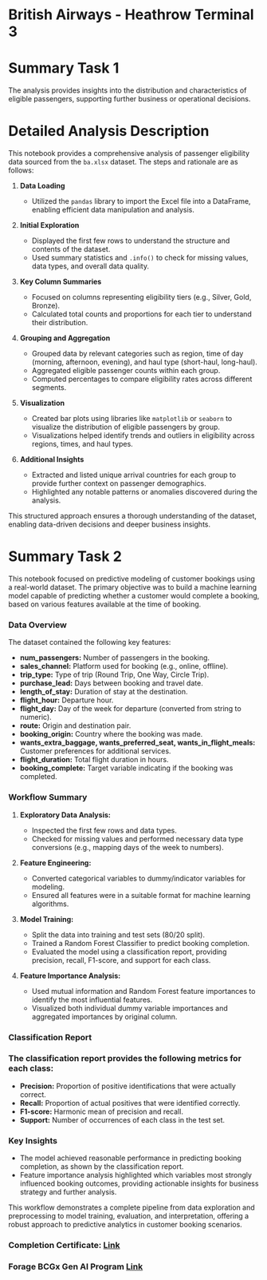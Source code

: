 # British Airways - Heathrow Terminal 3

# Summary Task 1

The analysis provides insights into the distribution and characteristics of eligible passengers, supporting further business or operational decisions.
# Detailed Analysis Description

This notebook provides a comprehensive analysis of passenger eligibility data sourced from the `ba.xlsx` dataset. The steps and rationale are as follows:

1. **Data Loading**
   - Utilized the `pandas` library to import the Excel file into a DataFrame, enabling efficient data manipulation and analysis.

2. **Initial Exploration**
   - Displayed the first few rows to understand the structure and contents of the dataset.
   - Used summary statistics and `.info()` to check for missing values, data types, and overall data quality.

3. **Key Column Summaries**
   - Focused on columns representing eligibility tiers (e.g., Silver, Gold, Bronze).
   - Calculated total counts and proportions for each tier to understand their distribution.

4. **Grouping and Aggregation**
   - Grouped data by relevant categories such as region, time of day (morning, afternoon, evening), and haul type (short-haul, long-haul).
   - Aggregated eligible passenger counts within each group.
   - Computed percentages to compare eligibility rates across different segments.

5. **Visualization**
   - Created bar plots using libraries like `matplotlib` or `seaborn` to visualize the distribution of eligible passengers by group.
   - Visualizations helped identify trends and outliers in eligibility across regions, times, and haul types.

6. **Additional Insights**
   - Extracted and listed unique arrival countries for each group to provide further context on passenger demographics.
   - Highlighted any notable patterns or anomalies discovered during the analysis.

This structured approach ensures a thorough understanding of the dataset, enabling data-driven decisions and deeper business insights.

# Summary Task 2

This notebook focused on predictive modeling of customer bookings using a real-world dataset. The primary objective was to build a machine learning model capable of predicting whether a customer would complete a booking, based on various features available at the time of booking.

### Data Overview

The dataset contained the following key features:

- **num_passengers:** Number of passengers in the booking.
- **sales_channel:** Platform used for booking (e.g., online, offline).
- **trip_type:** Type of trip (Round Trip, One Way, Circle Trip).
- **purchase_lead:** Days between booking and travel date.
- **length_of_stay:** Duration of stay at the destination.
- **flight_hour:** Departure hour.
- **flight_day:** Day of the week for departure (converted from string to numeric).
- **route:** Origin and destination pair.
- **booking_origin:** Country where the booking was made.
- **wants_extra_baggage, wants_preferred_seat, wants_in_flight_meals:** Customer preferences for additional services.
- **flight_duration:** Total flight duration in hours.
- **booking_complete:** Target variable indicating if the booking was completed.

### Workflow Summary

1. **Exploratory Data Analysis:**  
    - Inspected the first few rows and data types.
    - Checked for missing values and performed necessary data type conversions (e.g., mapping days of the week to numbers).

2. **Feature Engineering:**  
    - Converted categorical variables to dummy/indicator variables for modeling.
    - Ensured all features were in a suitable format for machine learning algorithms.

3. **Model Training:**  
    - Split the data into training and test sets (80/20 split).
    - Trained a Random Forest Classifier to predict booking completion.
    - Evaluated the model using a classification report, providing precision, recall, F1-score, and support for each class.

4. **Feature Importance Analysis:**  
    - Used mutual information and Random Forest feature importances to identify the most influential features.
    - Visualized both individual dummy variable importances and aggregated importances by original column.
### Classification Report

### The classification report provides the following metrics for each class:

- **Precision:** Proportion of positive identifications that were actually correct.
- **Recall:** Proportion of actual positives that were identified correctly.
- **F1-score:** Harmonic mean of precision and recall.
- **Support:** Number of occurrences of each class in the test set.
  
### Key Insights

- The model achieved reasonable performance in predicting booking completion, as shown by the classification report.
- Feature importance analysis highlighted which variables most strongly influenced booking outcomes, providing actionable insights for business strategy and further analysis.

This workflow demonstrates a complete pipeline from data exploration and preprocessing to model training, evaluation, and interpretation, offering a robust approach to predictive analytics in customer booking scenarios.

### Completion Certificate: [Link](https://forage-uploads-prod.s3.amazonaws.com/completion-certificates/tMjbs76F526fF5v3G/NjynCWzGSaWXQCxSX_tMjbs76F526fF5v3G_W2Wx6ttJCfjcfB4cd_1748993537278_completion_certificate.pdf)

### Forage BCGx Gen AI Program [Link](https://www.theforage.com/simulations/british-airways/data-science-yqoz)

